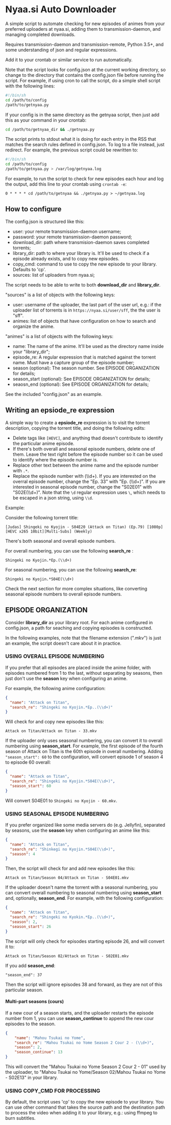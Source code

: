 # Nyaa.si Auto Downloader #

A simple script to automate checking for new episodes of animes from your
preferred uploaders at nyaa.si, adding them to transmission-daemon, and
managing completed downloads.

Requires transmission-daemon and transmission-remote, Python 3.5+, and some
understanding of json and regular expressions.

Add it to your crontab or similar service to run automatically.

Note that the script looks for config.json at the current working directory, so
change to the directory that contains the config.json file before running the
script. For example, if using cron to call the script, do a simple shell script
with the following lines:

~~~sh
#!/bin/sh
cd /path/to/config
/path/to/getnyaa.py
~~~

If your config is in the same directory as the getnyaa script, then just add
this as your command in your crontab:

~~~sh
cd /path/to/getnyaa_dir && ./getnyaa.py
~~~

The script prints to stdout what it is doing for each entry in the RSS that
matches the search rules defined in config.json. To log to a file instead, just
redirect. For example, the previous script could be rewritten to:

~~~sh
#!/bin/sh
cd /path/to/config
/path/to/getnyaa.py > /var/log/getnyaa.log
~~~

For example, to run the script to check for new episodes each hour and log the
output, add this line to your crontab using `crontab -e`:

`0 * * * * cd /path/to/getnyaa && ./getnyaa.py > ~/getnyaa.log`

## How to configure ##

The config.json is structured like this:

- user: your remote transmission-daemon username;
- password: your remote transmission-daemon password;
- download_dir: path where transmision-daemon saves completed torrents;
- library_dir: path to where your library is. It'll be used to check if a
  episode already exists, and to copy new episodes.
- copy_cmd: command to use to copy the new episode to your library. Defaults to 'cp'.
- sources: list of uploaders from nyaa.si;

The script needs to be able to write to both __download_dir__ and
__library_dir__.

"sources" is a list of objects with the following keys:

- user: username of the uploader, the last part of the user url, e.g.: if the
  uploader list of torrents is in `https://nyaa.si/user/sff`, the the user is
  "sff".
- animes: list of objects that have configuration on how to search and organize
  the anime.

"animes" is a list of objects with the following keys:

- name: The name of the anime. It'll be used as the directory name inside your
  "library_dir";
- episode_re: A regular expression that is matched against the torrent name.
  Must have a capture group of the episode number;
- season (optional): The season number. See EPISODE ORGANIZATION for details;
- season_start (optional): See EPISODE ORGANIZATION for details;
- seaosn_end (optional): See EPISODE ORGANIZATION for details;

See the included "config.json" as an example.

## Writing an __epsiode_re__ expression ##

A simple way to create a __epsiode_re__ expression is to visit the torrent
description, copying the torrent title, and doing the following edits:

- Delete tags like `[HEVC]`, and anything thad doesn't contribute to identify
  the particular anime episode.
- If there's both overall and seasonal episode numbers, delete one of them.
  Leave the text right before the episode number so it can be used to identify
  where the episode number is.
- Replace other text between the anime name and the episode number with `.*`.
- Replace the episode number with (\\\\d+). If you are interested on the
  overral episode number, change the "Ep. 33" with "Ep. (\\\\d+)". If you are
  interested in seasonal episode number, change the "S02E01" with
  "S02E(\\\\d+)". Note that the `\d` regular expression uses `\`, which needs to
  be escaped in a json string, using `\\d`.

Example:

Consider the following torrent title:

`[Judas] Shingeki no Kyojin - S04E20 (Attack on Titan) (Ep.79) [1080p][HEVC x265 10bit][Multi-Subs] (Weekly)`

There's both seasonal and overall episode numbers.

For overall numbering, you can use the following __search_re__ :

`Shingeki no Kyojin.*Ep.(\\d+)`

For seasonal numbering, you can use the following __search_re__:

`Shingeki no Kyojin.*S04E(\\d+)`

Check the next section for more complex situations, like converting seasonal
episode numbers to overall episode numbers.

## EPISODE ORGANIZATION ##

Consider __library_dir__ as your library root. For each anime configured in
config.json, a path for seaching and copying episodes is constructed.

In the following examples, note that the filename extension (".mkv") is just an
example, the script doesn't care about it in practice.

### USING OVERALL EPISODE NUMBERING ###

If you prefer that all episodes are placed inside the anime folder, with
episodes numbered from 1 to the last, without separating by seasons, then just
don't use the __season__ key when configuring an anime.

For example, the following anime configuration:

~~~json
{
  "name": "Attack on Titan",
  "search_re": "Shingeki no Kyojin.*Ep..(\\d+)"
}
~~~

Will check for and copy new episodes like this:

`Attack on Titan/Attack on Titan - 33.mkv`

If the uploader only uses seasonal numbering, you can convert it to overall
numbering using __season_start__. For example, the first episode of the fourth
season of Attack on Titan is the 60th episode in overall numbering. Adding
`"season_start": 60` to the configuration, will convert episode 1 of season 4 to
episode 60 overall:

~~~json
{
  "name": "Attack on Titan",
  "search_re": "Shingeki no Kyojin.*S04E(\\d+)",
  "season_start": 60
}
~~~

Will convert S04E01 to `Shingeki no Kyojin - 60.mkv`.

### USING SEASONAL EPISODE NUMBERING ###

If you prefer organized like some media servers do (e.g. Jellyfin), separated
by seasons, use the __season__ key when configuring an anime like this:

~~~json
{
  "name": "Attack on Titan",
  "search_re": "Shinkegi no Kyojin.*S04E(\\d+)",
  "season": 4
}
~~~

Then, the script will check for and add new episodes like this:

`Attack on Titan/Season 04/Attack on Titan - S04E01.mkv`

If the uploader doesn't name the torrent with a seasonal numbering, you can
convert overall numbering to seasonal numbering using __season_start__ and,
optionally, __season_end__. For example, with the following configuration:

~~~json
{
  "name": "Attack on Titan",
  "search_re": "Shingeki no Kyokin.*Ep..(\\d+)",
  "season": 2,
  "season_start": 26
}
~~~

The script will only check for episodes starting episode 26, and will convert
it to:

`Attack on Titan/Season 02/Attack on Titan - S02E01.mkv`

If you add __season_end__:

`"season_end": 37`

Then the script will ignore episodes 38 and forward, as they are not of this
particular season.

#### Multi-part seasons (cours) ####

If a new cour of a season starts, and the uploader restarts the episode number
from 1, you can use __season_continue__ to append the new cour episodes to the
season.

~~~json
{
    "name": "Mahou Tsukai no Yome",
    "search_re": "Mahou Tsukai no Yome Season 2 Cour 2 - (\\d+)",
    "season": 2,
    "season_continue": 13
}
~~~

This will convert the "Mahou Tsukai no Yome Season 2 Cour 2 - 01" used by the
uploader, to "Mahou Tsukai no Yome/Season 02/Mahou Tsukai no Yome - S02E13" in
your library.

### USING COPY_CMD FOR PROCESSING

By default, the script uses 'cp' to copy the new episode to your library.
You can use other command that takes the source path and the destination path
to process the video when adding it to your library, e.g.: using ffmpeg to
burn subtitles.

